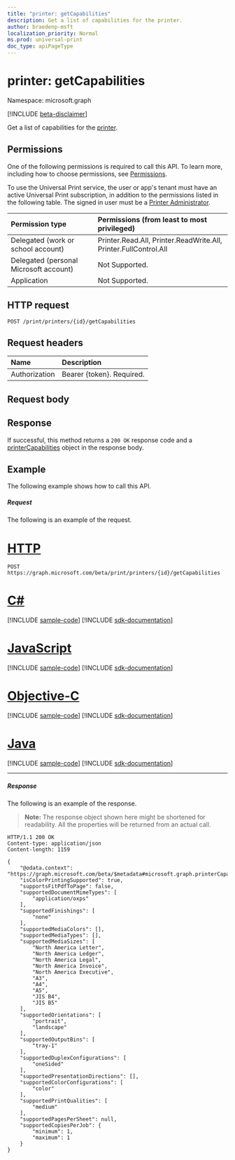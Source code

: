 ```yaml
---
title: "printer: getCapabilities"
description: Get a list of capabilities for the printer.
author: braedenp-msft
localization_priority: Normal
ms.prod: universal-print
doc_type: apiPageType
---
```


# printer: getCapabilities

Namespace: microsoft.graph

[!INCLUDE [beta-disclaimer](../../includes/beta-disclaimer.md)]

Get a list of capabilities for the [printer](../resources/printer.md).

## Permissions
One of the following permissions is required to call this API. To learn more, including how to choose permissions, see [Permissions](/graph/permissions-reference).

To use the Universal Print service, the user or app's tenant must have an active Universal Print subscription, in addition to the permissions listed in the following table. The signed in user must be a [Printer Administrator](/azure/active-directory/users-groups-roles/directory-assign-admin-roles#printer-administrator).

|Permission type | Permissions (from least to most privileged) |
|:---------------|:--------------------------------------------|
|Delegated (work or school account)| Printer.Read.All, Printer.ReadWrite.All, Printer.FullControl.All |
|Delegated (personal Microsoft account)|Not Supported.|
|Application| Not Supported. |

## HTTP request
<!-- { "blockType": "ignored" } -->
```http
POST /print/printers/{id}/getCapabilities
```
## Request headers
| Name          | Description   |
|:--------------|:--------------|
| Authorization | Bearer {token}. Required. |

## Request body

## Response
If successful, this method returns a `200 OK` response code and a [printerCapabilities](../resources/printercapabilities.md) object in the response body.

## Example
The following example shows how to call this API.
##### Request
The following is an example of the request.

# [HTTP](#tab/http)
<!-- {
  "blockType": "request",
  "name": "printer-getCapabilities"
}-->
```http
POST https://graph.microsoft.com/beta/print/printers/{id}/getCapabilities
```
# [C#](#tab/csharp)
[!INCLUDE [sample-code](../includes/snippets/csharp/printer-getcapabilities-csharp-snippets.md)]
[!INCLUDE [sdk-documentation](../includes/snippets/snippets-sdk-documentation-link.md)]

# [JavaScript](#tab/javascript)
[!INCLUDE [sample-code](../includes/snippets/javascript/printer-getcapabilities-javascript-snippets.md)]
[!INCLUDE [sdk-documentation](../includes/snippets/snippets-sdk-documentation-link.md)]

# [Objective-C](#tab/objc)
[!INCLUDE [sample-code](../includes/snippets/objc/printer-getcapabilities-objc-snippets.md)]
[!INCLUDE [sdk-documentation](../includes/snippets/snippets-sdk-documentation-link.md)]

# [Java](#tab/java)
[!INCLUDE [sample-code](../includes/snippets/java/printer-getcapabilities-java-snippets.md)]
[!INCLUDE [sdk-documentation](../includes/snippets/snippets-sdk-documentation-link.md)]

---


##### Response
The following is an example of the response.
>**Note:** The response object shown here might be shortened for readability. All the properties will be returned from an actual call.
<!-- {
  "blockType": "response",
  "truncated": true,
  "@odata.type": "microsoft.graph.printerCapabilities"
} -->
```http
HTTP/1.1 200 OK
Content-type: application/json
Content-length: 1159

{
    "@odata.context": "https://graph.microsoft.com/beta/$metadata#microsoft.graph.printerCapabilities",
    "isColorPrintingSupported": true,
    "supportsFitPdfToPage": false,
    "supportedDocumentMimeTypes": [
        "application/oxps"
    ],
    "supportedFinishings": [
        "none"
    ],
    "supportedMediaColors": [],
    "supportedMediaTypes": [],
    "supportedMediaSizes": [
        "North America Letter",
        "North America Ledger",
        "North America Legal",
        "North America Invoice",
        "North America Executive",
        "A3",
        "A4",
        "A5",
        "JIS B4",
        "JIS B5"
    ],
    "supportedOrientations": [
        "portrait",
        "landscape"
    ],
    "supportedOutputBins": [
        "tray-1"
    ],
    "supportedDuplexConfigurations": [
        "oneSided"
    ],
    "supportedPresentationDirections": [],
    "supportedColorConfigurations": [
        "color"
    ],
    "supportedPrintQualities": [
        "medium"
    ],
    "supportedPagesPerSheet": null,
    "supportedCopiesPerJob": {
        "minimum": 1,
        "maximum": 1
    }
}
```

<!-- uuid: 8fcb5dbc-d5aa-4681-8e31-b001d5168d79
2015-10-25 14:57:30 UTC -->
<!-- {
  "type": "#page.annotation",
  "description": "printer: getCapabilities",
  "keywords": "",
  "section": "documentation",
  "tocPath": ""
}-->
